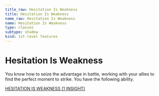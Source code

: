 ```yaml
---
title_raw: Hesitation Is Weakness
title: Hesitation Is Weakness
name_raw: Hesitation Is Weakness
name: Hesitation Is Weakness
type: classes
subtype: shadow
kind: 1st-level features
---
```


# Hesitation Is Weakness

You know how to seize the advantage in battle, working with your allies to find the perfect moment to strike. You have the following ability.

[HESITATION IS WEAKNESS (1 INSIGHT)](<./Hesitation%20Is%20Weakness%20(1%20INSIGHT).md>)
